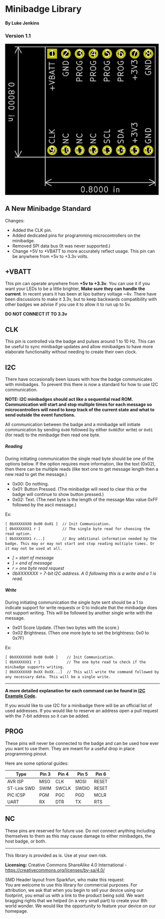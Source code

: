 # Minibadge Library

#### By Luke Jenkins

### Version 1.1  

<img src="minibadge-footprint.png" width=500px>

## A New Minibadge Standard ##

Changes:
- Added the CLK pin.
- Added dedicated pins for programming microcontrollers on the minibadge.
- Removed SPI data bus (It was never supported.)
- Change +5V to +VBATT to more accurately reflect usage. This pin can be anywhere from +5v to +3.3v volts.

## +VBATT ##
This pin can operate anywhere from __+5v to +3.3v__. You can use it if you want your LEDs to be a little brighter, __Make sure they can
handle the current__. In recent years it has been at lipo battery voltage ~4v. There have been discussions to make it 3.3v, but to
keep backwards compatibility with other badges we advise if you use it to allow it to run up to 5v.

__DO NOT CONNECT IT TO 3.3v__

## CLK ##
This pin is controlled via the badge and pulses around 1 to 10 Hz. This can be useful to sync minibadge updates and
allow minibadges to have more elaborate functionality without needing to create their own clock.

## I2C ##
There have occasionally been issues with how the badge communicates with minibadges. To prevent this there is now a standard
for how to use I2C communication.

__NOTE: I2C minibadges should act like a sequential read ROM. Communication will start and stop multiple times for each message so
microcontrollers will need to keep track of the current state and what to send outside the event functions.__

All communication between the badge and a minibadge will initiate communication by sending `0x00` followed by either `0x00`(for write)
or `0x01` (for read) to the minibadge then read one byte.

##### Reading #####
During initiating communication the single read byte should be one of the options below. If the option requires more information,
like the text (0x02), then there can be multiple reads (like text one to get message length then a new read to get the message.)

* 0x00: Do nothing.
* 0x01: Button Pressed. (The minibadge will need to clear this or the badge will continue to show button pressed.)
* 0x02: Text. (The next byte is the length of the message Max value 0xFF followed by the ascii message.)

Ex:
```
[ 0bXXXXXXX0 0x00 0x01 ]  // Init Communication.
[ 0bXXXXXXX1 r ]          // The single byte read for choosing the read option.
[ 0bXXXXXXX1 r...]        // Any additional information needed by the badge. This may or may not start and stop reading multiple times. Or it may not be used at all.
```
* _[ = start of message_
* _] = end of message_
* _r = one byte read request_
* _0bXXXXXXX = 7-bit I2C address. A 0 following this is a write and a 1 is read._

##### Write #####
During initiating communication the single byte sent should be a 1 to indicate support for write requests or 0 to
indicate that the minibadge does not support writing. This will be followed by another single write with the message.

* 0x01 Score Update. (Then two bytes with the score.)
* 0x02 Brightness. (Then one more byte to set the brightness: 0x0 to 0x7F)

Ex:
```
[ 0bXXXXXXX0 0x00 0x00 ]    // Init Communication.
[ 0bXXXXXXX1 r ]            // The one byte read to check if the minibadge supports writing.
[ 0bXXXXXXX0 0xXX 0xXX...]  // This will write the command followed by any necessary data. This will be a single write.
```

----

__A more detailed explanation for each command can be found in [I2C Example Code](/I2C%20Example%20Code/README.md).__

If you would like to use I2C for a minibadge there will be an official list of used addresses. If you would like to
reserve an address open a pull request with the 7-bit address so it can be added.

## PROG ##
These pins will never be connected to the badge and can be used how ever you want to use them. They are meant for
a useful drop in place programming pinout.

Here are some optional guides:

| Type        | Pin 3 | Pin 4 | Pin 5 | Pin 6 |
|-------------|-------|-------|-------|-------|
| AVR ISP     | MISO  | CLK   | MOSI  | RESET |
| ST-Link SWD | SWIM  | SWCLK | SWDIO | RESET |
| PIC ICSP    | PGM   | PGC   | PGD   | MCLR  |
| UART        | RX    | DTR   | TX    | RTS   |


## NC ##
These pins are reserved for future use. Do not connect anything including themselves to them as this may cause damage to either
minibadges, the host badge, or both.

------

This library is provided as is. Use at your own risk.  

**Licensing:** Creative Commons ShareAlike 4.0 International - https://creativecommons.org/licenses/by-sa/4.0/  

SMD Header layout from Sparkfun, who make this request:  
You are welcome to use this library for commercial purposes. For attribution, we ask that when you begin to sell your device using our footprint, you email us with a link to the product being sold. We want bragging rights that we helped (in a very small part) to create your 8th world wonder. We would like the opportunity to feature your device on our homepage.
